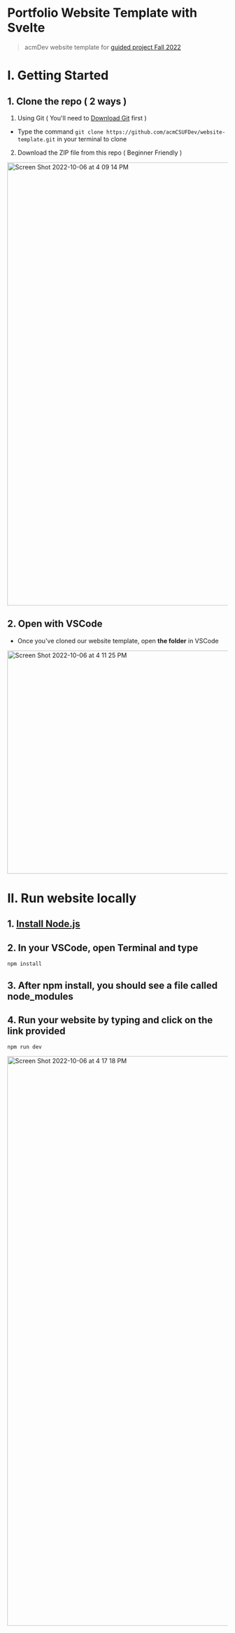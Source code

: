 # Portfolio Website Template with Svelte
> acmDev website template for [guided project Fall 2022](https://github.com/acmCSUFDev/intro-to-web-dev)

# I. Getting Started
## 1. Clone the repo ( 2 ways )
1. Using Git ( You'll need to [Download Git](https://git-scm.com/downloads) first ) 
- Type the command ```git clone https://github.com/acmCSUFDev/website-template.git``` in your terminal to clone

2. Download the ZIP file from this repo ( Beginner Friendly )
<img width="1013" alt="Screen Shot 2022-10-06 at 4 09 14 PM" src="https://user-images.githubusercontent.com/58461444/194434631-6158497d-4883-43aa-a25d-369afa089d8a.png">

## 2. Open with VSCode
- Once you've cloned our website template, open **the folder** in VSCode
<img width="510" alt="Screen Shot 2022-10-06 at 4 11 25 PM" src="https://user-images.githubusercontent.com/58461444/194434835-04d6610e-2971-461e-89a1-09288c247e04.png">

# II. Run website locally
## 1. [Install Node.js](https://nodejs.org/en/)
## 2. In your VSCode, open Terminal and type 
```npm install``` 
## 3. After npm install, you should see a file called node_modules
## 4. Run your website by typing and click on the link provided 
``` npm run dev ```

<img width="1302" alt="Screen Shot 2022-10-06 at 4 17 18 PM" src="https://user-images.githubusercontent.com/58461444/194435735-d87c34de-3325-491f-80c8-824592222ecb.png">


